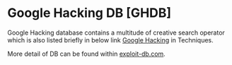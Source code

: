 # Google Hacking DB \[GHDB\]

Google Hacking database contains a multitude of creative search operator which is also listed briefly in below link [Google Hacking](../untitled/google-hacking.md) in Techniques.

More detail of DB can be found within [exploit-db.com](https://www.exploit-db.com/google-hacking-database).



